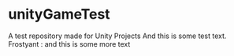 # unityGameTest
A test repository made for Unity Projects
And this is some test text.
Frostyant : and this is some more text